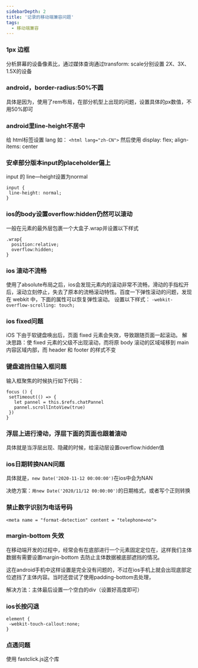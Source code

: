 ```yaml
---
sidebarDepth: 2
title: '记录的移动端兼容问题'
tags: 
  - 移动端兼容
---
```


### 1px 边框

分析屏幕的设备像素比，通过媒体查询通过transform: scale分别设置 2X、3X、1.5X的设备

### android，border-radius:50%不圆
具体是因为，使用了rem布局，在部分机型上出现的问题，设置具体的px数值，不用50%即可

### android里line-height不居中
给 html标签设置 lang 如： `<html lang="zh-CN">`
然后使用 display: flex; align-items: center


### 安卓部分版本input的placeholder偏上
input 的 line—height设置为normal
```
input {
 line-height: normal;
}
```

### ios的body设置overflow:hidden仍然可以滚动
一般在元素的最外层包裹一个大盒子.wrap并设置以下样式
```
.wrap{
  position:relative;
  overflow:hidden;
}
```

### ios 滚动不流畅
使用了absolute布局之后，ios会发现元素内的滚动非常不流畅，滑动的手指松开后，滚动立刻停止，失去了原本的流畅滚动特性。百度一下弹性滚动的问题，发现在 webkit 中，下面的属性可以恢复弹性滚动。
设置以下样式：
`-webkit-overflow-scrolling: touch;
`

### ios fixed问题
iOS 下由于软键盘唤出后，页面 fixed 元素会失效，导致跟随页面一起滚动。
解决思路：使 fixed 元素的父级不出现滚动，而将原 body 滚动的区域域移到 main 内容区域内部，而 header 和 footer 的样式不变


### 键盘遮挡住输入框问题
输入框聚焦的时候执行如下代码：

```
focus () {
 setTimeout(() => {
   let pannel = this.$refs.chatPannel
   pannel.scrollIntoView(true)
 })
}
```
### 浮层上进行滑动，浮层下面的页面也跟着滚动
具体就是当浮层出现、隐藏的时候，给滚动层设置overflow:hidden值

### ios日期转换NAN问题
具体就是，`new Date('2020-11-12 00:00:00')`在ios中会为NAN

决绝方案：`用new Date('2020/11/12 00:00:00')`的日期格式，或者写个正则转换

### 禁止数字识别为电话号码
`<meta name = "format-detection" content = "telephone=no">`

### margin-bottom 失效
在移动端开发的过程中，经常会有在底部进行一个元素固定定位在，这样我们主体数据有需要设置margin-bottom 去防止主体数据被底部遮挡的情况。

这在android手机中这样设置是完全没有问题的，不过在ios手机上就会出现底部定位遮挡了主体内容。当时还尝试了使用padding-bottom去处理，

解决方法：主体最后设置一个空白的div（设置好高度即可）

### ios长按闪退

```
element {
 -webkit-touch-callout:none;
}
```

### 点透问题
使用 fastclick.js这个库







